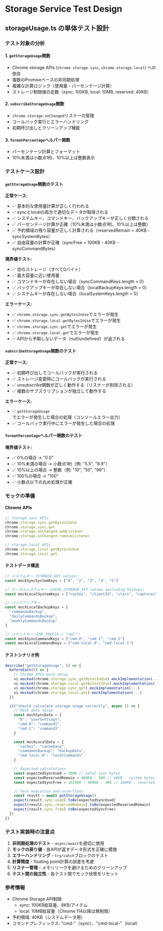 # Storage Service Test Design

## storageUsage.ts の単体テスト設計

### テスト対象の分析

#### 1. `getStorageUsage`関数

- Chrome storage APIs (`chrome.storage.sync`, `chrome.storage.local`) への依存
- 複数のPromiseベースの非同期処理
- 複雑な計算ロジック（使用量・パーセンテージ計算）
- ストレージ制限値の定数（sync: 100KB, local: 10MB, reserved: 40KB）

#### 2. `subscribeStorageUsage`関数

- `chrome.storage.onChanged`リスナーの管理
- コールバック実行とエラーハンドリング
- 初期呼び出しとクリーンアップ機能

#### 3. `formatPercentage`ヘルパー関数

- パーセンテージ計算とフォーマット
- 10%未満は小数点1桁、10%以上は整数表示

### テストケース設計

#### `getStorageUsage`関数のテスト

**正常ケース:**

- ✅ 基本的な使用量計算が正しく行われる
- ✅ syncとlocalの両方で適切なデータが取得される
- ✅ システムキー、コマンドキー、バックアップキーが正しく分類される
- ✅ パーセンテージ計算が正確（10%未満は小数点1桁、10%以上は整数）
- ✅ 予約領域の残り容量が正しく計算される（reservedRemain = 40KB - syncSystemBytes）
- ✅ 自由容量の計算が正確（syncFree = 100KB - 40KB - syncCommandBytes）

**境界値テスト:**

- ✅ 空のストレージ（すべて0バイト）
- ✅ 最大容量に近い使用量
- ✅ コマンドキーが存在しない場合（syncCommandKeys.length = 0）
- ✅ バックアップキーが存在しない場合（localBackupKeys.length = 0）
- ✅ システムキーが存在しない場合（localSystemKeys.length = 0）

**エラーケース:**

- ✅ `chrome.storage.sync.getBytesInUse`でエラーが発生
- ✅ `chrome.storage.local.getBytesInUse`でエラーが発生
- ✅ `chrome.storage.sync.get`でエラーが発生
- ✅ `chrome.storage.local.get`でエラーが発生
- ✅ APIから予期しないデータ（null/undefined）が返される

#### `subscribeStorageUsage`関数のテスト

**正常ケース:**

- ✅ 初期呼び出しでコールバックが実行される
- ✅ ストレージ変更時にコールバックが実行される
- ✅ unsubscribe関数が正しく動作する（リスナーが削除される）
- ✅ 複数のサブスクリプションが独立して動作する

**エラーケース:**

- ✅ `getStorageUsage`でエラーが発生した場合の処理（コンソールエラー出力）
- ✅ コールバック実行中にエラーが発生した場合の処理

#### `formatPercentage`ヘルパー関数のテスト

**境界値テスト:**

- ✅ 0%の場合 → "0.0"
- ✅ 10%未満の場合 → 小数点1桁（例: "5.5", "9.9"）
- ✅ 10%以上の場合 → 整数（例: "10", "50", "99"）
- ✅ 100%の場合 → "100"
- ✅ 小数点以下の丸め処理が正確

### モックの準備

#### Chrome APIs

```typescript
// storage.sync APIs
chrome.storage.sync.getBytesInUse
chrome.storage.sync.get
chrome.storage.onChanged.addListener
chrome.storage.onChanged.removeListener

// storage.local APIs
chrome.storage.local.getBytesInUse
chrome.storage.local.get
```

#### テストデータ構造

```typescript
// システムキー（STORAGE_KEY values）
const mockSyncSystemKeys = ["0", "2", "3", "4", "5"]

// ローカルシステムキー（LOCAL_STORAGE_KEY values excluding backups）
const mockLocalSystemKeys = ["caches", "clientId", "stars", "captures", ...]

// バックアップキー
const mockLocalBackupKeys = [
  "commandsBackup",
  "dailyCommandsBackup",
  "weeklyCommandsBackup"
]

// コマンドキー（CMD_PREFIX = "cmd-"）
const mockSyncCommandKeys = ["cmd-0", "cmd-1", "cmd-2"]
const mockLocalCommandKeys = ["cmd-local-0", "cmd-local-1"]
```

#### テストシナリオ例

```typescript
describe("getStorageUsage", () => {
  beforeEach(() => {
    // Chrome APIs mock setup
    vi.mocked(chrome.storage.sync.getBytesInUse).mockImplementation(...)
    vi.mocked(chrome.storage.local.getBytesInUse).mockImplementation(...)
    vi.mocked(chrome.storage.sync.get).mockImplementation(...)
    vi.mocked(chrome.storage.local.get).mockImplementation(...)
  })

  it("should calculate storage usage correctly", async () => {
    // Mock data setup
    const mockSyncData = {
      "0": "userSettings",
      "cmd-0": "command1",
      "cmd-1": "command2"
    }

    const mockLocalData = {
      "caches": "cacheData",
      "commandsBackup": "backupData",
      "cmd-local-0": "localCommand1"
    }

    // Expected calculations
    const expectedSyncUsed = 1000 // total sync bytes
    const expectedReservedRemain = 40960 - 500 // 40KB - system bytes
    const expectedSyncFree = 102400 - 40960 - 300 // 100KB - reserved - commands

    // Test execution and assertions
    const result = await getStorageUsage()
    expect(result.sync.used).toBe(expectedSyncUsed)
    expect(result.sync.reservedRemain).toBe(expectedReservedRemain)
    expect(result.sync.free).toBe(expectedSyncFree)
  })
})
```

### テスト実装時の注意点

1. **非同期処理のテスト** - `async/await`を適切に使用
2. **モックの戻り値** - 各APIが返すデータ形式を正確に模倣
3. **エラーハンドリング** - `try/catch`ブロックのテスト
4. **計算精度** - floating point計算の誤差を考慮
5. **リスナー管理** - メモリリークを避けるためのクリーンアップ
6. **テスト間の独立性** - 各テスト間でモック状態をリセット

### 参考情報

- Chrome Storage API制限:
  - sync: 100KB総容量、8KB/アイテム
  - local: 10MB総容量（Chrome 114以降は無制限）
- 予約領域: 40KB（システムデータ用）
- コマンドプレフィックス: "cmd-"（sync）、"cmd-local-"（local）
